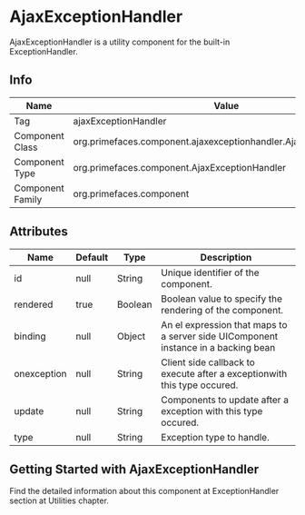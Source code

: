 # AjaxExceptionHandler

AjaxExceptionHandler is a utility component for the built-in ExceptionHandler.

## Info

| Name | Value |
| --- | --- |
| Tag | ajaxExceptionHandler |
| Component Class | org.primefaces.component.ajaxexceptionhandler.AjaxExceptionHandler |
| Component Type | org.primefaces.component.AjaxExceptionHandler |
| Component Family | org.primefaces.component |

## Attributes

| Name | Default | Type | Description | 
| --- | --- | --- | --- |
| id | null | String | Unique identifier of the component. |
| rendered | true | Boolean | Boolean value to specify the rendering of the component. |
| binding | null | Object | An el expression that maps to a server side UIComponent instance in a backing bean |
| onexception | null | String | Client side callback to execute after a exceptionwith this type occured. |
| update | null | String | Components to update after a exception with this type occured. |
| type | null | String | Exception type to handle. |

## Getting Started with AjaxExceptionHandler
Find the detailed information about this component at ExceptionHandler section at Utilities chapter.